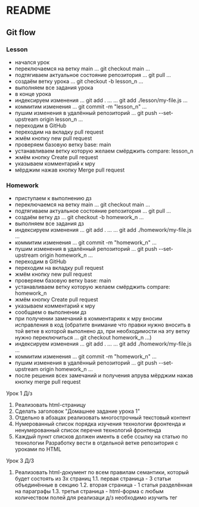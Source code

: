 # README

## Git flow

### Lesson

- начался урок
- переключаемся на ветку main
    ...
    git checkout main
    ...
- подтягиваем актуальное состояние репозитория
    ...
    git pull
    ...
- создаём ветку урока
    ...
    git checkout -b lesson_n
    ...
- выполняем все задания урока
- в конце урока
- индексируем изменения
    ...
    git add .
    ...
    ...
    git add ./lesson/my-file.js
    ...
- коммитим изменения
    ...
    git commit -m "lesson_n"
    ...
- пушим изменения в удалённый репозиторий
    ...
    git push --set-upstream origin lesson_n
    ...
- переходим в GitHub
- переходим на вкладку pull request
- жмём кнопку new pull request
- проверяем базовую ветку base: main
- устанавливаем ветку которую желаем смёрджить compare: lesson_n
- жмём кнопку Create pull request
- указываем комментарий к мру
- мёрджим нажав кнопку Merge pull request

### Homework

- приступаем к выполнению дз
- переключаемся на ветку main
    ...
    git checkout main
    ...
- подтягиваем актуальное состояние репозитория
    ...
    git pull
    ...
- создаём ветку дз
    ...
    git checkout -b homework_n
    ...
- выполняем все задания дз
- индексируем изменения
    ...
    git add .
    ...
    ...
    git add ./homework/my-file.js
    ...
- коммитим изменения
    ...
    git commit -m "homework_n"
    ...
- пушим изменения в удалённый репозиторий
    ...
    git push --set-upstream origin homework_n
    ...
- переходим в GitHub
- переходим на вкладку pull request
- жмём кнопку new pull request
- проверяем базовую ветку base: main
- устанавливаем ветку которую желаем смёрджить compare: homework_n
- жмём кнопку Create pull request
- указываем комментарий к мру
- сообщаем о выполнении дз
- при получении замечаний в комментариях к мру вносим исправления в код
(обратите внимание что правки нужно вносить в той ветке в которой
выполнено дз, при необходимости на эту ветку нужно переключиться
    ...
    git checkout homework_n
    ...)
- индексируем изменения
    ...
    git add .
    ...
    ...
    git add ./homework/my-file.js
    ...
- коммитим изменения
    ...
    git commit -m "homework_n"
    ...
- пушим изменения в удалённый репозиторий
    ...
    git push --set-upstream origin homework_n
    ...
- после решения всех замечаний и получения апрува мёрджим нажав кнопку
merge pull request


Урок 1 Д/з
1. Реализовать html-страницу
2. Сделать заголовок "Домашнее задание урока 1"
3. Отдельно в абзацах реализовать многострочный текстовый контент
4. Нумерованный список порядка изучения технологии фронтенда и ненумерованный список перечня технологий фронтенда 
5. Каждый пункт списков должен именть в себе ссылку на статью по технологии
Разработку вести в отдельной ветке репозитория с уроками по HTML

Урок 3 Д/З
1. Реализовать html-документ по всем правилам семантики, который будет состоять из 3х страниц
1.1. первая страница - 3 статьи объединённые в секцию
1.2. вторая страница - 1 статья разделённая на параграфы
1.3. третья страница - html-форма с любым количеством полей
для реализаци д/з необходимо изучить тег <form action=""></form>